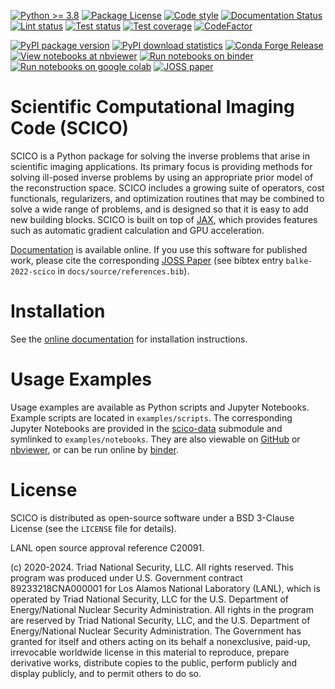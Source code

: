 [![Python \>= 3.8](https://img.shields.io/badge/python-3.8+-green.svg)](https://www.python.org/)
[![Package License](https://img.shields.io/github/license/lanl/scico.svg)](https://github.com/lanl/scico/blob/main/LICENSE)
[![Code style](https://img.shields.io/badge/code%20style-black-000000.svg)](https://github.com/psf/black)
[![Documentation Status](https://readthedocs.org/projects/scico/badge/?version=latest)](http://scico.readthedocs.io/en/latest/?badge=latest)
[![Lint status](https://github.com/lanl/scico/actions/workflows/lint.yml/badge.svg)](https://github.com/lanl/scico/actions/workflows/lint.yml)
[![Test status](https://github.com/lanl/scico/actions/workflows/pytest_ubuntu.yml/badge.svg)](https://github.com/lanl/scico/actions/workflows/pytest_ubuntu.yml)
[![Test coverage](https://codecov.io/gh/lanl/scico/branch/main/graph/badge.svg?token=wQimmjnzFf)](https://codecov.io/gh/lanl/scico)
[![CodeFactor](https://www.codefactor.io/repository/github/lanl/scico/badge/main)](https://www.codefactor.io/repository/github/lanl/scico/overview/main)

[![PyPI package version](https://badge.fury.io/py/scico.svg)](https://badge.fury.io/py/scico)
[![PyPI download statistics](https://static.pepy.tech/personalized-badge/scico?period=month&left_color=grey&right_color=brightgreen)](https://pepy.tech/project/scico)
[![Conda Forge Release](https://img.shields.io/conda/vn/conda-forge/scico.svg)](https://anaconda.org/conda-forge/scico)
[![View notebooks at nbviewer](https://raw.githubusercontent.com/jupyter/design/master/logos/Badges/nbviewer_badge.svg)](https://nbviewer.jupyter.org/github/lanl/scico-data/tree/main/notebooks/index.ipynb)
[![Run notebooks on binder](https://mybinder.org/badge_logo.svg)](https://mybinder.org/v2/gh/lanl/scico-data/binder?labpath=notebooks%2Findex.ipynb)
[![Run notebooks on google colab](https://colab.research.google.com/assets/colab-badge.svg)](https://colab.research.google.com/github/lanl/scico-data/blob/colab/notebooks/index.ipynb)
[![JOSS paper](https://joss.theoj.org/papers/10.21105/joss.04722/status.svg)](https://doi.org/10.21105/joss.04722)

# Scientific Computational Imaging Code (SCICO)

SCICO is a Python package for solving the inverse problems that arise in
scientific imaging applications. Its primary focus is providing methods
for solving ill-posed inverse problems by using an appropriate prior
model of the reconstruction space. SCICO includes a growing suite of
operators, cost functionals, regularizers, and optimization routines
that may be combined to solve a wide range of problems, and is designed
so that it is easy to add new building blocks. SCICO is built on top of
[JAX](https://github.com/google/jax), which provides features such as
automatic gradient calculation and GPU acceleration.

[Documentation](https://scico.rtfd.io/) is available online. If you use
this software for published work, please cite the corresponding [JOSS
Paper](https://doi.org/10.21105/joss.04722) (see bibtex entry
`balke-2022-scico` in `docs/source/references.bib`).

# Installation

See the [online
documentation](https://scico.rtfd.io/en/latest/install.html) for
installation instructions.

# Usage Examples

Usage examples are available as Python scripts and Jupyter Notebooks.
Example scripts are located in `examples/scripts`. The corresponding
Jupyter Notebooks are provided in the
[scico-data](https://github.com/lanl/scico-data) submodule and symlinked
to `examples/notebooks`. They are also viewable on
[GitHub](https://github.com/lanl/scico-data/tree/main/notebooks) or
[nbviewer](https://nbviewer.jupyter.org/github/lanl/scico-data/tree/main/notebooks/index.ipynb),
or can be run online by
[binder](https://mybinder.org/v2/gh/lanl/scico-data/binder?labpath=notebooks%2Findex.ipynb).

# License

SCICO is distributed as open-source software under a BSD 3-Clause
License (see the `LICENSE` file for details).

LANL open source approval reference C20091.

\(c\) 2020-2024. Triad National Security, LLC. All rights reserved. This
program was produced under U.S. Government contract 89233218CNA000001
for Los Alamos National Laboratory (LANL), which is operated by Triad
National Security, LLC for the U.S. Department of Energy/National
Nuclear Security Administration. All rights in the program are reserved
by Triad National Security, LLC, and the U.S. Department of
Energy/National Nuclear Security Administration. The Government has
granted for itself and others acting on its behalf a nonexclusive,
paid-up, irrevocable worldwide license in this material to reproduce,
prepare derivative works, distribute copies to the public, perform
publicly and display publicly, and to permit others to do so.
